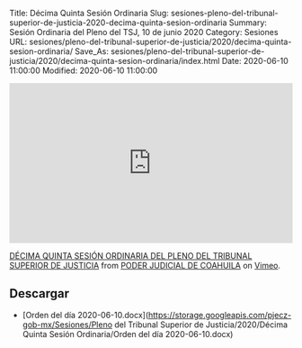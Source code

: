 Title: Décima Quinta Sesión Ordinaria
Slug: sesiones-pleno-del-tribunal-superior-de-justicia-2020-decima-quinta-sesion-ordinaria
Summary: Sesión Ordinaria del Pleno del TSJ, 10 de junio 2020
Category: Sesiones
URL: sesiones/pleno-del-tribunal-superior-de-justicia/2020/decima-quinta-sesion-ordinaria/
Save_As: sesiones/pleno-del-tribunal-superior-de-justicia/2020/decima-quinta-sesion-ordinaria/index.html
Date: 2020-06-10 11:00:00
Modified: 2020-06-10 11:00:00


<div style="padding:56.25% 0 0 0;position:relative;"><iframe src="https://player.vimeo.com/video/427055372" style="position:absolute;top:0;left:0;width:100%;height:100%;" frameborder="0" allow="autoplay; fullscreen" allowfullscreen></iframe></div><script src="https://player.vimeo.com/api/player.js"></script>
<p><a href="https://vimeo.com/427055372">D&Eacute;CIMA QUINTA SESI&Oacute;N ORDINARIA DEL PLENO DEL TRIBUNAL SUPERIOR DE JUSTICIA</a> from <a href="https://vimeo.com/user103229504">PODER JUDICIAL DE COAHUILA</a> on <a href="https://vimeo.com">Vimeo</a>.</p>


## Descargar


* [Orden del día 2020-06-10.docx](https://storage.googleapis.com/pjecz-gob-mx/Sesiones/Pleno del Tribunal Superior de Justicia/2020/Décima Quinta Sesión Ordinaria/Orden del día 2020-06-10.docx)


